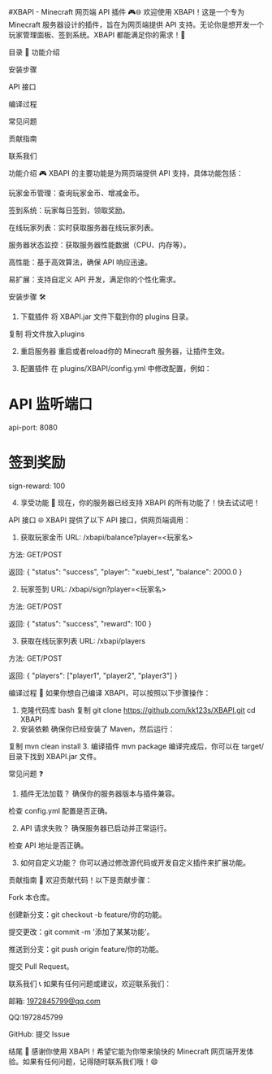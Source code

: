 #XBAPI - Minecraft 网页端 API 插件 🎮🌐
欢迎使用 XBAPI！这是一个专为 Minecraft 服务器设计的插件，旨在为网页端提供 API 支持。无论你是想开发一个玩家管理面板、签到系统。XBAPI 都能满足你的需求！🚀

目录 📑
功能介绍

安装步骤

API 接口

编译过程

常见问题

贡献指南

联系我们

功能介绍 🎮
XBAPI 的主要功能是为网页端提供 API 支持，具体功能包括：

玩家金币管理：查询玩家金币、增减金币。

签到系统：玩家每日签到，领取奖励。

在线玩家列表：实时获取服务器在线玩家列表。

服务器状态监控：获取服务器性能数据（CPU、内存等）。

高性能：基于高效算法，确保 API 响应迅速。

易扩展：支持自定义 API 开发，满足你的个性化需求。

安装步骤 🛠️
1. 下载插件
将 XBAPI.jar 文件下载到你的 plugins 目录。

复制
将文件放入plugins

2. 重启服务器
重启或者reload你的 Minecraft 服务器，让插件生效。

3. 配置插件
在 plugins/XBAPI/config.yml 中修改配置，例如：

# API 监听端口
api-port: 8080

# 签到奖励
sign-reward: 100

4. 享受功能 🎉
现在，你的服务器已经支持 XBAPI 的所有功能了！快去试试吧！

API 接口 🌐
XBAPI 提供了以下 API 接口，供网页端调用：

1. 获取玩家金币
URL: /xbapi/balance?player=<玩家名>

方法: GET/POST

返回:
{
  "status": "success",
  "player": "xuebi_test",
  "balance": 2000.0
}

2. 玩家签到
URL: /xbapi/sign?player=<玩家名>

方法: GET/POST

返回:
{
  "status": "success",
  "reward": 100
}

3. 获取在线玩家列表
URL: /xbapi/players

方法: GET/POST

返回:
{
  "players": ["player1", "player2", "player3"]
}

编译过程 🔧
如果你想自己编译 XBAPI，可以按照以下步骤操作：

1. 克隆代码库
bash
复制
git clone https://github.com/kk123s/XBAPI.git
cd XBAPI
2. 安装依赖
确保你已经安装了 Maven，然后运行：

复制
mvn clean install
3. 编译插件
mvn package
编译完成后，你可以在 target/ 目录下找到 XBAPI.jar 文件。

常见问题 ❓
1. 插件无法加载？
确保你的服务器版本与插件兼容。

检查 config.yml 配置是否正确。

2. API 请求失败？
确保服务器已启动并正常运行。

检查 API 地址是否正确。

3. 如何自定义功能？
你可以通过修改源代码或开发自定义插件来扩展功能。

贡献指南 🤝
欢迎贡献代码！以下是贡献步骤：

Fork 本仓库。

创建新分支：git checkout -b feature/你的功能。

提交更改：git commit -m '添加了某某功能'。

推送到分支：git push origin feature/你的功能。

提交 Pull Request。

联系我们 📞
如果有任何问题或建议，欢迎联系我们：

邮箱: 1972845799@qq.com

QQ:1972845799

GitHub: 提交 Issue

结尾 🎊
感谢你使用 XBAPI！希望它能为你带来愉快的 Minecraft 网页端开发体验。如果有任何问题，记得随时联系我们哦！😄

